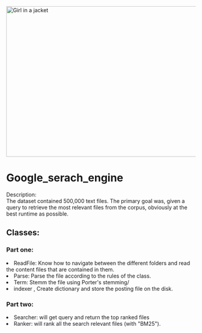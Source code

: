 <img src="https://camo.githubusercontent.com/986e49d0a45caf3059c8c6d563f042594c03fd7125dad287b2c6cf2c84dfd898/68747470733a2f2f63646e2e736561726368656e67696e656a6f75726e616c2e636f6d2f77702d636f6e74656e742f75706c6f6164732f323031382f31302f31342d47726561742d5365617263682d456e67696e65732d596f752d43616e2d5573652d496e73746561642d6f662d476f6f676c652d373630783430302e706e67" alt="Girl in a jacket" width="700" height="400">

<h1> Google_serach_engine </h1>
Description: <br>
The dataset contained 500,000 text files. The primary goal was, given a query to retrieve the most relevant files from the corpus, obviously at the best runtime as possible. 

<h2> Classes: </h2>
<ui>
  <h3> Part one: </h3>
  <ui>
    <li>ReadFile: Know how to navigate between the different folders and read the content files that are contained in them.</li>
    <li>Parse: Parse the file according to the rules of the class.</li>
    <li>Term: Stemm the file using Porter's stemming/</li>
    <li>indexer , Create dictionary and store the posting file on the disk.</li>
  </ui>
  <h3> Part two: </h3>
  <ui>
    <li>Searcher: will get query and return the top ranked files</li>
    <li>Ranker: will rank all the search relevant files (with "BM25").</li>
  </ui>
</ui>
